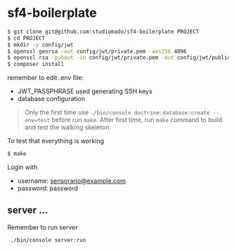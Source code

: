 # sf4-boilerplate

``` bash
$ git clone git@github.com:studiomado/sf4-boilerplate PROJECT
$ cd PROJECT
$ mkdir -p config/jwt
$ openssl genrsa -out config/jwt/private.pem -aes256 4096
$ openssl rsa -pubout -in config/jwt/private.pem -out config/jwt/public.pem
$ composer install
```

remember to edit .env file:

 - JWT_PASSPHRASE used generating SSH keys
 - database configuration
 
> Only the first time use `./bin/console doctrine:database:create --env=test` before run `make`.
> After first time, run `make` command to build and test the walking skeleton.

To test that everything is working

```bash
$ make
```

Login with

 - username: sensorario@example.com
 - password: password

## server ...

Remember to run server

```bash
 ./bin/console server:run
```
